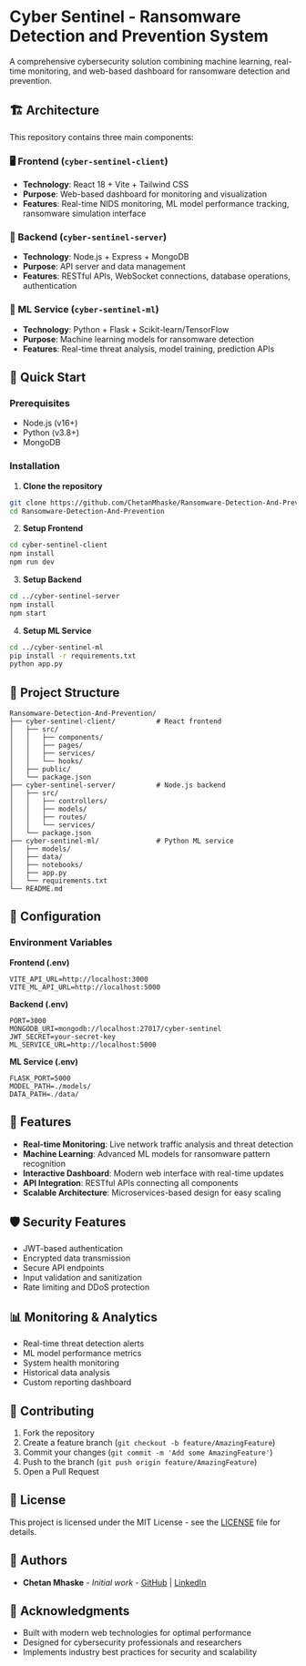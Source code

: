 # Cyber Sentinel - Ransomware Detection and Prevention System

A comprehensive cybersecurity solution combining machine learning, real-time monitoring, and web-based dashboard for ransomware detection and prevention.

## 🏗️ Architecture

This repository contains three main components:

### 🖥️ Frontend (`cyber-sentinel-client`)
- **Technology**: React 18 + Vite + Tailwind CSS
- **Purpose**: Web-based dashboard for monitoring and visualization
- **Features**: Real-time NIDS monitoring, ML model performance tracking, ransomware simulation interface

### 🔧 Backend (`cyber-sentinel-server`) 
- **Technology**: Node.js + Express + MongoDB
- **Purpose**: API server and data management
- **Features**: RESTful APIs, WebSocket connections, database operations, authentication

### 🤖 ML Service (`cyber-sentinel-ml`)
- **Technology**: Python + Flask + Scikit-learn/TensorFlow
- **Purpose**: Machine learning models for ransomware detection
- **Features**: Real-time threat analysis, model training, prediction APIs

## 🚀 Quick Start

### Prerequisites
- Node.js (v16+)
- Python (v3.8+)
- MongoDB

### Installation

1. **Clone the repository**
```bash
git clone https://github.com/ChetanMhaske/Ransomware-Detection-And-Prevention.git
cd Ransomware-Detection-And-Prevention
```

2. **Setup Frontend**
```bash
cd cyber-sentinel-client
npm install
npm run dev
```

3. **Setup Backend**
```bash
cd ../cyber-sentinel-server
npm install
npm start
```

4. **Setup ML Service**
```bash
cd ../cyber-sentinel-ml
pip install -r requirements.txt
python app.py
```

## 📁 Project Structure

```
Ransomware-Detection-And-Prevention/
├── cyber-sentinel-client/          # React frontend
│   ├── src/
│   │   ├── components/
│   │   ├── pages/
│   │   ├── services/
│   │   └── hooks/
│   ├── public/
│   └── package.json
├── cyber-sentinel-server/          # Node.js backend
│   ├── src/
│   │   ├── controllers/
│   │   ├── models/
│   │   ├── routes/
│   │   └── services/
│   └── package.json
├── cyber-sentinel-ml/              # Python ML service
│   ├── models/
│   ├── data/
│   ├── notebooks/
│   ├── app.py
│   └── requirements.txt
└── README.md
```

## 🔧 Configuration

### Environment Variables

**Frontend (.env)**
```
VITE_API_URL=http://localhost:3000
VITE_ML_API_URL=http://localhost:5000
```

**Backend (.env)**
```
PORT=3000
MONGODB_URI=mongodb://localhost:27017/cyber-sentinel
JWT_SECRET=your-secret-key
ML_SERVICE_URL=http://localhost:5000
```

**ML Service (.env)**
```
FLASK_PORT=5000
MODEL_PATH=./models/
DATA_PATH=./data/
```

## 🌟 Features

- **Real-time Monitoring**: Live network traffic analysis and threat detection
- **Machine Learning**: Advanced ML models for ransomware pattern recognition
- **Interactive Dashboard**: Modern web interface with real-time updates
- **API Integration**: RESTful APIs connecting all components
- **Scalable Architecture**: Microservices-based design for easy scaling

## 🛡️ Security Features

- JWT-based authentication
- Encrypted data transmission
- Secure API endpoints
- Input validation and sanitization
- Rate limiting and DDoS protection

## 📊 Monitoring & Analytics

- Real-time threat detection alerts
- ML model performance metrics
- System health monitoring
- Historical data analysis
- Custom reporting dashboard

## 🤝 Contributing

1. Fork the repository
2. Create a feature branch (`git checkout -b feature/AmazingFeature`)
3. Commit your changes (`git commit -m 'Add some AmazingFeature'`)
4. Push to the branch (`git push origin feature/AmazingFeature`)
5. Open a Pull Request

## 📝 License

This project is licensed under the MIT License - see the [LICENSE](LICENSE) file for details.

## 👥 Authors

- **Chetan Mhaske** - *Initial work* - [GitHub](https://github.com/ChetanMhaske) | [LinkedIn](https://www.linkedin.com/in/chetanmhaske)

## 🙏 Acknowledgments

- Built with modern web technologies for optimal performance
- Designed for cybersecurity professionals and researchers
- Implements industry best practices for security and scalability

